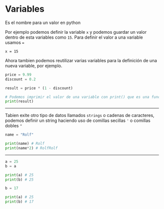 # Variables

Es el nombre para un valor en python

Por ejemplo podemos definir la variable `x` y podemos guardar un valor dentro de esta variables como `15`. 
Para definir el valor a una variable usamos `=`

`x = 15`

Ahora tambien podemos reutilizar varias variables para la definición de una nueva variable, por ejemplo.

```python
price = 9.99
discount = 0.2

result = price * (1 - discount)

# Podemos imprimir el valor de una variable con print() que es una función, algo que veremos más adelante
print(result)
```

---

Tabien exite otro tipo de datos llamados `strings` o cadenas de caracteres, podemos definir un string haciendo uso de comillas secillas `'` o comillas dobles `"`

```python
name = "Rolf"

print(name) # Rolf
print(name*2) # RolfRolf
```

---

```python
a = 25
b = a

print(a) # 25
print(b) # 25

b = 17

print(a) # 25
print(b) # 17
```